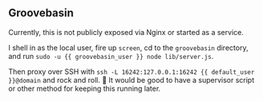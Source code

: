 ## Groovebasin

Currently, this is not publicly exposed via Nginx or started as a service.

I shell in as the local user, fire up `screen`, cd to the `groovebasin` directory,
and run `sudo -u {{ groovebasin_user }} node lib/server.js`.

Then proxy over SSH with `ssh -L 16242:127.0.0.1:16242 {{ default_user }}@domain` and rock and roll. 🤘
It would be good to have a supervisor script or other method for keeping this running later.
